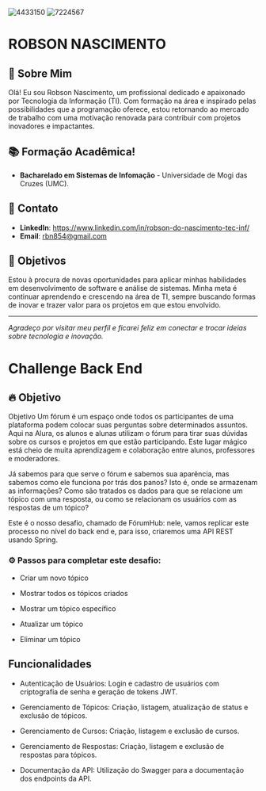 
![4433150](https://github.com/user-attachments/assets/fcd7b52f-e70c-4e45-bdf9-ec95c2eb112f) ![7224567](https://github.com/user-attachments/assets/43972cc6-752f-4c5a-8fa7-b9f19914e284)


# ROBSON NASCIMENTO



## 🚀 Sobre Mim
Olá! Eu sou Robson Nascimento, um profissional dedicado e apaixonado por Tecnologia da Informação (TI). Com formação na área e inspirado pelas possibilidades que a programação oferece, estou retornando ao mercado de trabalho com uma motivação renovada para contribuir com projetos inovadores e impactantes.

## 📚 Formação Acadêmica!

- **Bacharelado em Sistemas de Infomação** - Universidade de Mogi das Cruzes (UMC).

## 📨 Contato
- **LinkedIn**: https://www.linkedin.com/in/robson-do-nascimento-tec-inf/
- **Email**: rbn854@gmail.com

## 🎯 Objetivos
Estou à procura de novas oportunidades para aplicar minhas habilidades em desenvolvimento de software e análise de sistemas. Minha meta é continuar aprendendo e crescendo na área de TI, sempre buscando formas de inovar e trazer valor para os projetos em que estou envolvido.

---

_Agradeço por visitar meu perfil e ficarei feliz em conectar e trocar ideias sobre tecnologia e inovação._



# Challenge Back End

## 🔥 Objetivo

Objetivo
Um fórum é um espaço onde todos os participantes de uma plataforma podem colocar suas perguntas sobre determinados assuntos. Aqui na Alura, os alunos e alunas utilizam o fórum para tirar suas dúvidas sobre os cursos e projetos em que estão participando. Este lugar mágico está cheio de muita aprendizagem e colaboração entre alunos, professores e moderadores.

Já sabemos para que serve o fórum e sabemos sua aparência, mas sabemos como ele funciona por trás dos panos? Isto é, onde se armazenam as informações? Como são tratados os dados para que se relacione um tópico com uma resposta, ou como se relacionam os usuários com as respostas de um tópico?

Este é o nosso desafio, chamado de FórumHub: nele, vamos replicar este processo no nível do back end e, para isso, criaremos uma API REST usando Spring.

### ⚙️ Passos para completar este desafio:

* Criar um novo tópico

* Mostrar todos os tópicos criados

* Mostrar um tópico específico

* Atualizar um tópico

* Eliminar um tópico

## Funcionalidades

* Autenticação de Usuários: Login e cadastro de usuários com criptografia de senha e geração de tokens JWT.

* Gerenciamento de Tópicos: Criação, listagem, atualização de status e exclusão de tópicos.

* Gerenciamento de Cursos: Criação, listagem e exclusão de cursos.

* Gerenciamento de Respostas: Criação, listagem e exclusão de respostas para tópicos.

* Documentação da API: Utilização do Swagger para a documentação dos endpoints da API.
